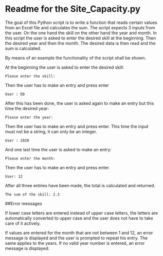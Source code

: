 # Readme for the Site_Capacity.py

The goal of this Python script is to write a function that reads certain values from an Excel file and calculates the sum. The script expects 3 inputs from the user. On the one hand the skill on the other hand the year and month. In this script the user is asked to enter the desired skill at the beginning. Then the desired year and then the month. The desired data is then read and the sum is calculated. 

By means of an example the functionality of the script shall be shown.

At the beginning the user is asked to enter the desired skill: 
	
	Please enter the skill:

Then the user has to make an entry and press enter 
	 
	User : DD

After this has been done, the user is asked again to make an entry but this time the desired year:
	
	Please enter the year:

Then the user has to make an entry and press enter. This time the input must not be a string, it can only be an integer.
	
	User : 2020

And one last time the user is asked to make an entry:
	
	Please enter the month:

Then the user has to make an entry and press enter.
	
	User: 12

After all three entries have been made, the total is calculated and returned.

	The sum of the skill: 2.3

##Error messages

If lower case letters are entered instead of upper case letters, the letters are automatically converted to upper case and the user does not have to take care of it actively. 

If values are entered for the month that are not between 1 and 12, an error message is displayed and the user is prompted to repeat his entry. The same applies to the years. If no valid year number is entered, an error message is displayed.

